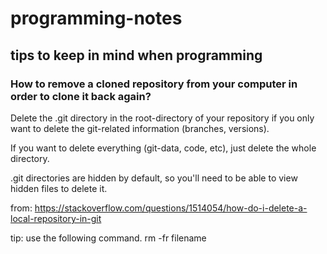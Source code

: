 # programming-notes

## tips to keep in mind when programming

### How to remove a cloned repository from your computer in order to clone it back again?

Delete the .git directory in the root-directory of your repository if you only want to delete the git-related information (branches, versions).

If you want to delete everything (git-data, code, etc), just delete the whole directory.

.git directories are hidden by default, so you'll need to be able to view hidden files to delete it.

from: https://stackoverflow.com/questions/1514054/how-do-i-delete-a-local-repository-in-git

tip: use the following command. rm -fr filename

